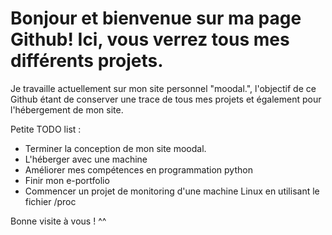 # Bonjour et bienvenue sur ma page Github! Ici, vous verrez tous mes différents projets.

Je travaille actuellement sur mon site personnel "moodal.", l'objectif de ce Github étant de conserver une trace de tous mes projets et également pour l'hébergement de mon site.

Petite TODO list :

* Terminer la conception de mon site moodal.
* L'héberger avec une machine
* Améliorer mes compétences en programmation python
* Finir mon e-portfolio
* Commencer un projet de monitoring d'une machine Linux en utilisant le fichier /proc

Bonne visite à vous ! ^^ 

<!---
Azuneer/Azuneer is a ✨ special ✨ repository because its `README.md` (this file) appears on your GitHub profile.
You can click the Preview link to take a look at your changes.
--->
